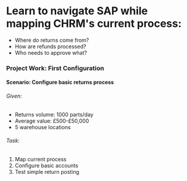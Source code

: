 # Learn to navigate SAP while mapping CHRM's current process:

- Where do returns come from?
- How are refunds processed?
- Who needs to approve what?

### Project Work: First Configuration

#### Scenario: Configure basic returns process

###### Given: 
- Returns volume: 1000 parts/day
- Average value: £500-£50,000
- 5 warehouse locations

###### Task:
1. Map current process 
2. Configure basic accounts
3. Test simple return posting